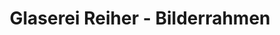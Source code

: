 ---
title: "Glaserei Reiher - Bilderrahmen"
url: /eisenach/glaserei-reiher-bilderrahmen/
shop: Rahmen
---